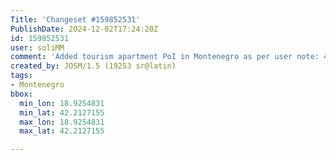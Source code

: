 ```yaml
---
Title: 'Changeset #159852531'
PublishDate: 2024-12-02T17:24:20Z
id: 159852531
user: soliMM
comment: 'Added tourism apartment PoI in Montenegro as per user note: 4540036'
created_by: JOSM/1.5 (19253 sr@latin)
tags:
- Montenegro
bbox:
  min_lon: 18.9254831
  min_lat: 42.2127155
  max_lon: 18.9254831
  max_lat: 42.2127155

---
```


